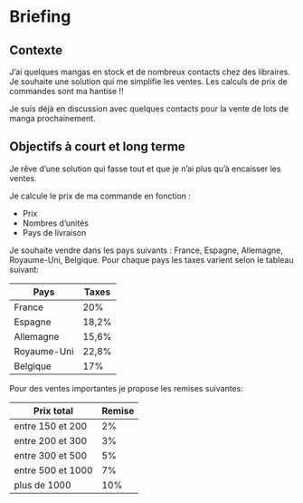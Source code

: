 # Briefing
## Contexte
J’ai quelques mangas en stock et de nombreux contacts chez des libraires. Je souhaite une solution qui me simplifie les ventes. Les calculs de prix de commandes sont ma hantise !! 

Je suis déjà en discussion avec quelques contacts pour la vente de lots de manga prochainement. 
## Objectifs à court et long terme
Je rêve d’une solution qui fasse tout et que je n’ai plus qu’à encaisser les ventes. 

Je calcule le prix de ma commande en fonction : 
- Prix
- Nombres d’unités
- Pays de livraison

Je souhaite vendre dans les pays suivants : France, Espagne, Allemagne, Royaume-Uni, Belgique. 
Pour chaque pays les taxes varient selon le tableau suivant:

| Pays | Taxes |
|------|--------|
| France | 20% |
| Espagne | 18,2% |
| Allemagne | 15,6% |
| Royaume-Uni | 22,8% |
| Belgique | 17% |


Pour des ventes importantes je propose les remises suivantes:
    
| Prix total | Remise |
|------------|---------|
| entre 150 et 200 | 2% |
| entre 200 et 300 | 3% |
| entre 300 et 500 | 5% |
| entre 500 et 1000 | 7% |
| plus de 1000 | 10% |

